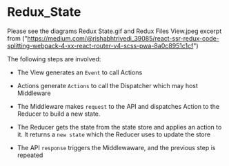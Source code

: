 # Redux_State

Please see the diagrams Redux State.gif and Redux Files View.jpeg excerpt from
("https://medium.com/@rishabhtrivedi_39085/react-ssr-redux-code-splitting-webpack-4-xx-react-router-v4-scss-pwa-8a0c8951c1cf")

The following steps are involved:

- The View generates an `Event` to call Actions

- Actions generate `Actions` to call the Dispatcher which may host Middleware

- The Middleware makes `request` to the API and dispatches Action to the Reducer to build a new state.

- The Reducer gets the state from the state store and applies an action to it. It returns a `new state` which the Reducer uses to update the store

- The API `response` triggers the Middlewaware, and the previous step is repeated
